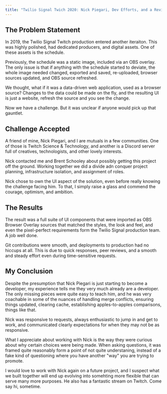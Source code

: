 ```yaml
---
title: "Twilio Signal Twich 2020: Nick Piegari, Dev Efforts, and a Review"
---
```


## The Problem Statement

In 2019, the Twilio Signal Twitch production entered another iteraiton. This was highly polished, had dedicated producers, and digital assets. One of these assets is the schedule.

Previously, the schedule was a static image, included via an OBS overlay. The only issue is that if anything with the schedule started to deviate, the whole image needed changed, exported and saved, re-uploaded, browser sources updated, and OBS source refreshed.

We thought, what if it was a data-driven web application, used as a browser source? Changes to the data could be made on the fly, and the resulting UI is just a website, refresh the source and you see the change.

Now we have a challenge. But it was unclear if anyone would pick up that gauntlet.

## Challenge Accepted

A friend of mine, Nick Piegari, and I are mutuals in a few communities. One of those is Twitch Science & Technology, and another is a Discord server full of creatives, technologists, and other lovely interests.

Nick contacted me and Brent Schooley about possibly getting this project off the ground. Working together we did a divide adn conquer project planning, infrastructure isolation, and assignment of roles.

Nick chose to own the UI aspect of the solution, even before really knowing the challenge facing him. To that, I simply raise a glass and commend the courage, optimism, and ambition.

## The Results

The result was a full suite of UI components that were imported as OBS Browser Overlay sources that matched the styles, the look and feel, and even the pixel-perfect requirements form the Twilio Signal production team. A job well done.

Git contributions were smooth, and deployments to production had no hiccups at all. This is due to quick responses, peer reviews, and a smooth and steady effort even during time-sensitive requests.

## My Conclusion

Despite the presumption that Nick Piegari is just starting to become a developer, my experience tells me they very much already are a developer. The only missing pieces were quite easy to teach him, and he was very coachable in some of the nuances of handling merge conflicts, ensuring things updated, clearing cache, establishing apples-to-apples comparisons, things like that.

Nick was responsive to requests, always enthusiastic to jump in and get to work, and communicated clearly expectations for when they may not be as responsive.

What I appreciate about working with Nick is the way they were curious about why certain choices were being made. When asking questions, it was framed quite reasonably form a point of not quite understaning, instead of a fake kind of questioning where you have another "way" you are trying to promote.

I would love to work with Nick again on a future project, and I suspect what we built together will end up evolving into somehting more flexible that can serve many more purposes. He also has a fantastic stream on Twitch. Come say hi, sometime.
